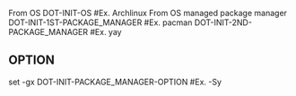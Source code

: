 From OS
DOT-INIT-OS #Ex. Archlinux
From OS managed package manager
DOT-INIT-1ST-PACKAGE_MANAGER #Ex. pacman
DOT-INIT-2ND-PACKAGE_MANAGER #Ex. yay
## OPTION
set -gx DOT-INIT-PACKAGE_MANAGER-OPTION #Ex. -Sy
